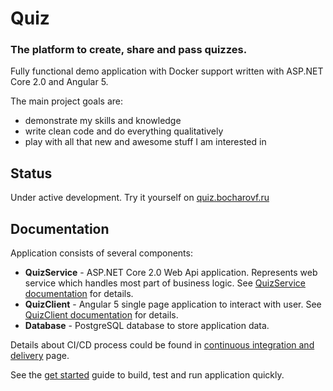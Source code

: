 # Quiz

### The platform to create, share and pass quizzes.

Fully functional demo application with Docker support written with ASP.NET Core 2.0 and Angular 5.

The main project goals are:
* demonstrate my skills and knowledge
* write clean code and do everything qualitatively
* play with all that new and awesome stuff I am interested in

## Status
Under active development. Try it yourself on [quiz.bocharovf.ru](http://quiz.bocharovf.ru)

## Documentation

Application consists of several components:
* **QuizService** - ASP.NET Core 2.0 Web Api application. Represents web service which handles most part of business logic. See [QuizService documentation](src/QuizService/README.md) for details.
* **QuizClient** - Angular 5 single page application to interact with user. See [QuizClient documentation](src/QuizClient/README.md) for details.
* **Database** - PostgreSQL database to store application data.

Details about CI/CD process could be found in [continuous integration and delivery](docs/continuous%20integration%20and%20delivery.md) page.

See the [get started](docs/get%20started.md) guide to build, test and run application quickly.